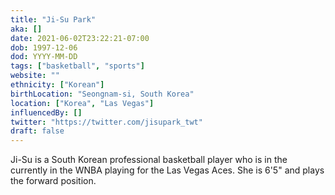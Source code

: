 ```yaml
---
title: "Ji-Su Park"
aka: []
date: 2021-06-02T23:22:21-07:00
dob: 1997-12-06
dod: YYYY-MM-DD
tags: ["basketball", "sports"]
website: ""
ethnicity: ["Korean"]
birthLocation: "Seongnam-si, South Korea"
location: ["Korea", "Las Vegas"]
influencedBy: []
twitter: "https://twitter.com/jisupark_twt"
draft: false
---
```



Ji-Su is a South Korean professional basketball player who is in the currently in the WNBA playing for the Las Vegas Aces. She is 6'5" and plays the forward position.
